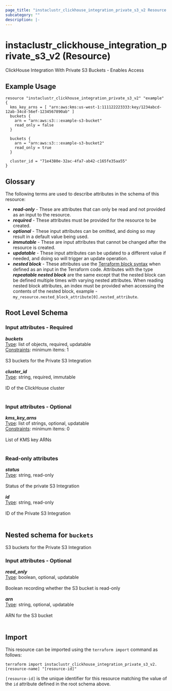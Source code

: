 ```yaml
---
page_title: "instaclustr_clickhouse_integration_private_s3_v2 Resource - terraform-provider-instaclustr"
subcategory: ""
description: |-
---
```


# instaclustr_clickhouse_integration_private_s3_v2 (Resource)
ClickHouse Integration With Private S3 Buckets - Enables Access
## Example Usage
```
resource "instaclustr_clickhouse_integration_private_s3_v2" "example" {
  kms_key_arns = [ "arn:aws:kms:us-west-1:111122223333:key/1234abcd-12ab-34cd-56ef-1234567890ab" ]
  buckets {
    arn = "arn:aws:s3:::example-s3-bucket"
    read_only = false
  }

  buckets {
    arn = "arn:aws:s3:::example-s3-bucket2"
    read_only = true
  }

  cluster_id = "71e4380e-32ac-4fa7-ab42-c165fe35aa55"
}
```
## Glossary
The following terms are used to describe attributes in the schema of this resource:
- **_read-only_** - These are attributes that can only be read and not provided as an input to the resource.
- **_required_** - These attributes must be provided for the resource to be created.
- **_optional_** - These input attributes can be omitted, and doing so may result in a default value being used.
- **_immutable_** - These are input attributes that cannot be changed after the resource is created.
- **_updatable_** - These input attributes can be updated to a different value if needed, and doing so will trigger an update operation.
- **_nested block_** - These attributes use the [Terraform block syntax](https://www.terraform.io/language/attr-as-blocks) when defined as an input in the Terraform code. Attributes with the type **_repeatable nested block_** are the same except that the nested block can be defined multiple times with varying nested attributes. When reading nested block attributes, an index must be provided when accessing the contents of the nested block, example - `my_resource.nested_block_attribute[0].nested_attribute`.
## Root Level Schema
### Input attributes - Required
*___buckets___*<br>
<ins>Type</ins>: list of objects, required, updatable<br>
<ins>Constraints</ins>: minimum items: 1<br><br>S3 buckets for the Private S3 Integration<br><br>
*___cluster_id___*<br>
<ins>Type</ins>: string, required, immutable<br>
<br>ID of the ClickHouse cluster<br><br>
### Input attributes - Optional
*___kms_key_arns___*<br>
<ins>Type</ins>: list of strings, optional, updatable<br>
<ins>Constraints</ins>: minimum items: 0<br><br>List of KMS key ARNs<br><br>
### Read-only attributes
*___status___*<br>
<ins>Type</ins>: string, read-only<br>
<br>Status of the private S3 Integration<br><br>
*___id___*<br>
<ins>Type</ins>: string, read-only<br>
<br>ID of the Private S3 Integration<br><br>
<a id="nested--buckets"></a>
## Nested schema for `buckets`
S3 buckets for the Private S3 Integration<br>
### Input attributes - Optional
*___read_only___*<br>
<ins>Type</ins>: boolean, optional, updatable<br>
<br>Boolean recording whether the S3 bucket is read-only<br><br>
*___arn___*<br>
<ins>Type</ins>: string, optional, updatable<br>
<br>ARN for the S3 bucket<br><br>
## Import
This resource can be imported using the `terraform import` command as follows:
```
terraform import instaclustr_clickhouse_integration_private_s3_v2.[resource-name] "[resource-id]"
```
`[resource-id]` is the unique identifier for this resource matching the value of the `id` attribute defined in the root schema above.
